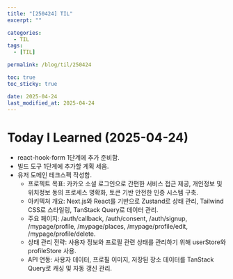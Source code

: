 ```yaml
---
title: "[250424] TIL"
excerpt: ""

categories:
  - TIL
tags:
  - [TIL]

permalink: /blog/til/250424

toc: true
toc_sticky: true

date: 2025-04-24
last_modified_at: 2025-04-24
---
```


# Today I Learned (2025-04-24)

- react-hook-form 1단계에 추가 준비함.
- 빌드 도구 1단계에 추가할 계획 세움.
- 유저 도메인 테크스펙 작성함.
  - 프로젝트 목표: 카카오 소셜 로그인으로 간편한 서비스 접근 제공, 개인정보 및 위치정보 동의 프로세스 명확화, 토큰 기반 안전한 인증 시스템 구축.
  - 아키텍처 개요: Next.js와 React를 기반으로 Zustand로 상태 관리, Tailwind CSS로 스타일링, TanStack Query로 데이터 관리.
  - 주요 페이지: /auth/callback, /auth/consent, /auth/signup, /mypage/profile, /mypage/places, /mypage/profile/edit, /mypage/profile/delete.
  - 상태 관리 전략: 사용자 정보와 프로필 관련 상태를 관리하기 위해 userStore와 profileStore 사용.
  - API 연동: 사용자 데이터, 프로필 이미지, 저장된 장소 데이터를 TanStack Query로 캐싱 및 자동 갱신 관리.
